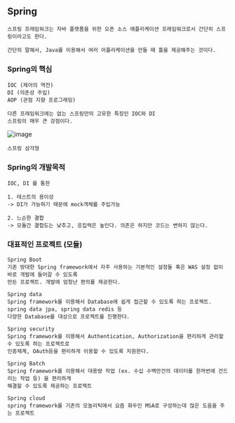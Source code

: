 ## Spring

    스프링 프레임워크는 자바 플랫폼을 위한 오픈 소스 애플리케이션 프레임워크로서 간단히 스프링이라고도 한다.

    간단히 말해서, Java를 이용해서 여러 어플리케이션을 만들 때 틀을 제공해주는 것이다.

### Spring의 핵심

    IOC (제어의 역전)
    DI (의존성 주입)
    AOP (관점 지향 프로그래밍)

    다른 프레임워크에는 없는 스프링만의 고유한 특징인 IOC와 DI
    스프링의 매우 큰 강점이다.

![image](https://user-images.githubusercontent.com/19279163/134351141-a82bc794-3bc6-41c8-8517-a2d323359764.png)

    스프링 삼각형

### Spring의 개발목적
    
    IOC, DI 를 통한

    1. 테스트의 용이성
    -> DI가 가능하기 때문에 mock객체를 주입가능

    2. 느슨한 결합
    -> 모듈간 결합도는 낮추고, 응집력은 높인다. 의존은 하지만 코드는 변하지 않는다.
    
### 대표적인 프로젝트 (모듈)

    Spring Boot
    기존 방대한 Spring framework에서 자주 사용하는 기본적인 설정들 혹은 WAS 설정 없이 바로 개발에 들어갈 수 있도록
    만든 프로젝트. 개발에 엄청난 편의를 제공한다.

    Spring data
    Spring framework를 이용해서 Database에 쉽게 접근할 수 있도록 하는 프로젝트. spring data jpa, spring data redis 등
    다양한 Database를 대상으로 프로젝트를 진행한다.

    Spring security
    Spring framework를 이용해서 Authentication, Authorization을 편리하게 관리할 수 있도록 하는 프로젝트로
    인증체계, OAuth등을 편리하게 이용할 수 있도록 지원한다.

    Spring Batch
    Spring framework를 이용해서 대용량 작업 (ex. 수십 수백만건의 데이터를 한꺼번에 건드리는 작업 등) 을 편리하게
    해결할 수 있도록 제공하는 프로젝트

    Spring cloud
    spring framework를 기존의 모놀리틱에서 요즘 화두인 MSA로 구성하는데 많은 도움을 주는 프로젝트
